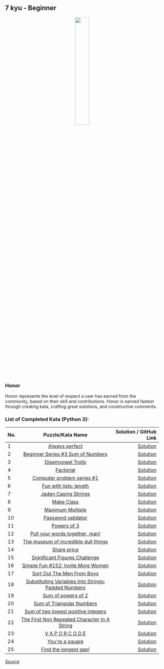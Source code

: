 ## 7 kyu - Beginner

<div align="center"> 
<img width="30%" height="30%" src="https://github.com/ikostan/codewars/blob/master/img/copy-rank-kyu.png" hspace="10">
</div>

### Honor

Honor represents the level of respect a user has earned from the community, based on their skill and contributions. Honor is earned fastest through creating kata, crafting great solutions, and constructive comments.

### List of Completed Kata (Python 3):

| No. | Puzzle/Kata Name                                                                                                         | Solution / GitHub Link                                                                                             |
|-----|:------------------------------------------------------------------------------------------------------------------------:|-------------------------------------------------------------------------------------------------------------------:|
|1    |[Always perfect](https://www.codewars.com/kata/55f3facb78a9fd5b26000036/train/python)                                     |[Solution](https://github.com/ikostan/codewars/tree/master/kyu_7/always_perfect)                                    |
|2    |[Beginner Series #3 Sum of Numbers](https://www.codewars.com/kata/55f2b110f61eb01779000053/train/python)                  |[Solution](https://github.com/ikostan/codewars/tree/master/kyu_7/beginner_series_sum_of_numbers)                    |
|3    |[Disemvowel Trolls](https://www.codewars.com/kata/52fba66badcd10859f00097e/train/python)                                  |[Solution](https://github.com/ikostan/codewars/tree/master/kyu_7/disemvowel_trolls)                                 |
|4    |[Factorial](https://www.codewars.com/kata/54ff0d1f355cfd20e60001fc/train/python)                                          |[Solution](https://github.com/ikostan/codewars/tree/master/kyu_7/factorial)                                         |
|5    |[Computer problem series #1](https://www.codewars.com/kata/5d49c93d089c6e000ff8428c/train/python)                         |[Solution](https://github.com/ikostan/codewars/tree/master/kyu_7/fill_the_hard_disk_drive)                          |
|6    |[Fun with lists: length](https://www.codewars.com/kata/581e476d5f59408553000a4b/train/python)                             |[Solution](https://github.com/ikostan/codewars/tree/master/kyu_7/fun_with_lists_length)                             |
|7    |[Jaden Casing Strings](https://www.codewars.com/kata/5390bac347d09b7da40006f6/train/python)                               |[Solution](https://github.com/ikostan/codewars/tree/master/kyu_7/jaden_casing_strings)                              |
|8    |[Make Class](https://www.codewars.com/kata/5d774cfde98179002a7cb3c8/train/python)                                         |[Solution](https://github.com/ikostan/codewars/tree/master/kyu_7/make_class)                                        |
|9    |[Maximum Multiple](https://www.codewars.com/kata/5aba780a6a176b029800041c/train/python)                                   |[Solution](https://github.com/ikostan/codewars/tree/master/kyu_7/maximum_multiple)                                  |
|10   |[Password validator](https://www.codewars.com/kata/56a921fa8c5167d8e7000053/train/python)                                 |[Solution](https://github.com/ikostan/codewars/tree/master/kyu_7/password_validator)                                |
|11   |[Powers of 3](https://www.codewars.com/kata/57be674b93687de78c0001d9/train/python)                                        |[Solution](https://github.com/ikostan/codewars/tree/master/kyu_7/powers_of_3)                                       |
|12   |[Pull your words together, man!](https://www.codewars.com/kata/59ad7d2e07157af687000070/train/python)                     |[Solution](https://github.com/ikostan/codewars/tree/master/kyu_7/pull_your_words_together_man)                      |
|13   |[The museum of incredible dull things](https://www.codewars.com/kata/563cf89eb4747c5fb100001b/train/python)               |[Solution](https://github.com/ikostan/codewars/tree/master/kyu_7/remove_the_minimum)                                |
|14   |[Share price](https://www.codewars.com/kata/5603a4dd3d96ef798f000068/train/python)                                        |[Solution](https://github.com/ikostan/codewars/tree/master/kyu_7/share_prices)                                      |
|15   |[Significant Figures Challenge](https://www.codewars.com/kata/5d9fe0ace0aad7001290acb7/train/python)                      |[Solution](https://github.com/ikostan/codewars/tree/master/kyu_7/significant_figures)                               |
|16   |[Simple Fun #152: Invite More Women](https://www.codewars.com/kata/58acfe4ae0201e1708000075/train/python)                 |[Solution](https://github.com/ikostan/codewars/tree/master/kyu_7/simple_fun_152)                                    |
|17   |[Sort Out The Men From Boys](https://www.codewars.com/kata/5af15a37de4c7f223e00012d/train/python)                         |[Solution](https://github.com/ikostan/codewars/tree/master/kyu_7/sort_out_the_men_from_boys)                        |
|18   |[Substituting Variables Into Strings: Padded Numbers](https://www.codewars.com/kata/51c89385ee245d7ddf000001/train/python)|[Solution](https://github.com/ikostan/codewars/tree/master/kyu_7/substituting_variables_into_strings_padded_numbers)|
|19   |[Sum of powers of 2](https://www.codewars.com/kata/5d9f95424a336600278a9632/train/python)                                 |[Solution](https://github.com/ikostan/codewars/tree/master/kyu_7/sum_of_powers_of_2)                                |
|20   |[Sum of Triangular Numbers](https://www.codewars.com/kata/580878d5d27b84b64c000b51/train/python)                          |[Solution](https://github.com/ikostan/codewars/tree/master/kyu_7/sum_of_triangular_numbers)                         |
|21   |[Sum of two lowest positive integers](https://www.codewars.com/kata/558fc85d8fd1938afb000014/train/python)                |[Solution](https://github.com/ikostan/codewars/tree/master/kyu_7/sum_of_two_lowest_int)                             |
|22   |[The First Non Repeated Character In A String](https://www.codewars.com/kata/570f6436b29c708a32000826/train/python)       |[Solution](https://github.com/ikostan/codewars/tree/master/kyu_7/the_first_non_repeated_character_in_string)        |
|23   |[V A P O R C O D E](https://www.codewars.com/kata/5966eeb31b229e44eb00007a/train/python)                                  |[Solution](https://github.com/ikostan/codewars/tree/master/kyu_7/vaporcode)                                         |
|24   |[You're a square](https://www.codewars.com/kata/54c27a33fb7da0db0100040e/train/python)                                    |[Solution](https://github.com/ikostan/codewars/tree/master/kyu_7/you_are_square)                                    |
|25   |[Find the longest gap!](https://www.codewars.com/kata/55b86beb1417eab500000051/train/python)                              |[Solution](https://github.com/ikostan/codewars/tree/master/kyu_7/find_the_longest_gap)                              |

[Source](https://www.codewars.com/about)
